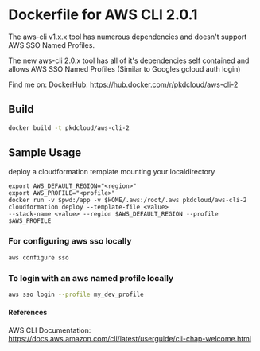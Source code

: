 # Dockerfile for AWS CLI 2.0.1

The aws-cli v1.x.x tool has numerous dependencies and doesn't support AWS SSO Named Profiles.

The new aws-cli 2.0.x tool has all of it's dependencies self contained and allows AWS SSO Named Profiles (Similar to Googles gcloud auth login)

Find me on:
DockerHub: <https://hub.docker.com/r/pkdcloud/aws-cli-2>

## Build

```bash
docker build -t pkdcloud/aws-cli-2
```

## Sample Usage

deploy a cloudformation template mounting your localdirectory

```
export AWS_DEFAULT_REGION="<region>"
export AWS_PROFILE="<profile>"
docker run -v $pwd:/app -v $HOME/.aws:/root/.aws pkdcloud/aws-cli-2 cloudformation deploy --template-file <value>
--stack-name <value> --region $AWS_DEFAULT_REGION --profile $AWS_PROFILE
```

### For configuring aws sso locally

```bash
aws configure sso
```
### To login with an aws named profile locally

```bash
aws sso login --profile my_dev_profile
```

#### References

AWS CLI Documentation: <https://docs.aws.amazon.com/cli/latest/userguide/cli-chap-welcome.html>
